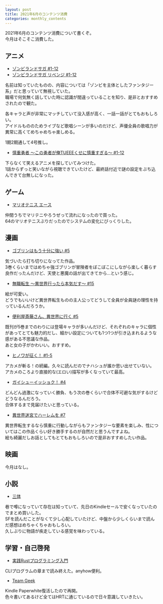 ```yaml
---
layout: post
title: 2021年6月のコンテンツ消費
categories: monthly_contents
---
```


2021年6月のコンテンツ消費について書くぞ。  
今月はそこそこ消費した。

## アニメ
- [ゾンビランドサガ #1-12](https://annict.jp/works/6159)
- [ゾンビランドサガ リベンジ #1-12](https://annict.jp/works/6817)

名前は知っていたものの、内容については「ゾンビを主体としたファンタジー系」だと思っていて無視していた。  
職場で何気無く話していた時に認識が間違っていることを知り、是非とおすすめされたので観た。

各キャラと声が非常にマッチしていて没入感が高く、一話一話がとてもおもしろい。  
アイドルもののためライブなど歌唱シーンが多いのだけど、声優全員の歌唱力が異常に高くてめちゃめちゃ楽しめる。

1期2期通して4号推し。

- [慎重勇者 ～この勇者が俺TUEEEくせに慎重すぎる～ #1-12](https://annict.jp/works/6330)

下らなくて笑えるアニメを探していてみつけた。  
1話からずっと笑いながら視聴できていたけど、最終話付近で謎の設定をぶち込んできて台無しになった。

## ゲーム
- [マリオテニス エース](https://amzn.to/3wZLV9X)

仲間うちでマリテニやろうぜって流れになったので買った。  
64のマリオテニスぶりだったのでシステムの変化にびっくりした。

## 漫画
- [ゴブリンはもう十分に強い #5](https://amzn.to/35VlAy6)

気づいたら打ち切りになってた作品。  
3巻くらいまではめちゃ強ゴブリンが冒険者をぼこぼこにしながら楽しく暮らす良作だったんだけど、天使と悪魔の話が出てきてから…という感じ。

- [無職転生 ～異世界行ったら本気だす～ #15](https://amzn.to/2SsISbo)

絵が可愛い。  
どうでもいいけど異世界転生ものの主人公ってどうして全員が全員謎の理性を持っているんだろうか。

- [便利屋斎藤さん、異世界に行く #5](https://amzn.to/3gYLffH)

既刊が5巻までのわりには登場キャラが多いんだけど、それぞれのキャラに個性があってとても魅力的だし、細かい設定についても1つ1つが引き込まれるような感がある不思議な作品。  
あと女の子がかわいい。おすすめ。

- [ヒノワが征く！ #1-5](https://amzn.to/3xYVzKk)

アカメが斬る！の続編。久々に読んだのでナハシュが誰か思い出せていない。  
アカメのころより直接的な(エロい)描写が多くなっていて最高。

- [ガイシューイッショク！ #4](https://amzn.to/3w2JFxs)

どんどん過激になっていく勝負、もう次の巻くらいで合体不可避な気がするけどどうなるんだろう。  
合体するまで見届けたいと思っている。

- [異世界迷宮でハーレムを #7](https://amzn.to/3h8uDky)

異世界転生するなら慎重に行動しながらもファンタジーな要素を楽しみ、性についてはこの作品くらい好き勝手するのが自然だと思うんですよね。  
絵も綺麗だしお話としてもとてもおもしろいので是非おすすめしたい作品。


## 映画
今月はなし。

## 小説
- [三体](https://amzn.to/2UDlMj3)

巷で噂になっていて存在は知っていて、先日のKindleセールで安くなっていたのでまとめ買いした。  
SFを読んだことがなくて少し心配していたけど、中盤から少しくらいまで読んだ感想はめちゃくちゃおもしろい。  
久しぶりに物語が疾走している感覚を味わっている。


## 学習・自己啓発
- [実践Rustプログラミング入門](https://amzn.to/2SGRBGU)

CLIプログラムの章まで読み終えた。anyhow便利。

- [Team Geek](https://amzn.to/2Ta50aY)
 
Kindle Paperwhite復活したので再開。  
色々書いてあるけど全てはHRTに通じているので日々意識していきたい。

